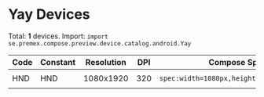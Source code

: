 # Yay Devices

Total: **1** devices. Import: `import se.premex.compose.preview.device.catalog.android.Yay`

| Code | Constant | Resolution | DPI | Compose Spec | Preview Usage |
|------|----------|------------|-----|-------------|---------------|
| HND | HND | 1080x1920 | 320 | `spec:width=1080px,height=1920px,dpi=320` | `@Preview(device = Yay.HND)` |

<!-- Generated automatically. Do not edit manually. -->
